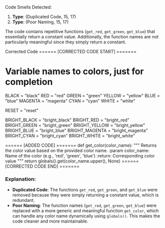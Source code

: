 Code Smells Detected:
1. **Type**: (Duplicated Code, 15, 17)
2. **Type**: (Poor Naming, 15, 17)

The code contains repetitive functions (`get_red`, `get_green`, `get_blue`) that essentially return a constant value. Additionally, the function names are not particularly meaningful since they simply return a constant.

Corrected Code
====== [CORRECTED CODE START] =======
# Variable names to colors, just for completion
BLACK = "black"
RED = "red"
GREEN = "green"
YELLOW = "yellow"
BLUE = "blue"
MAGENTA = "magenta"
CYAN = "cyan"
WHITE = "white"

RESET = "reset"

BRIGHT_BLACK = "bright_black"
BRIGHT_RED = "bright_red"
BRIGHT_GREEN = "bright_green"
BRIGHT_YELLOW = "bright_yellow"
BRIGHT_BLUE = "bright_blue"
BRIGHT_MAGENTA = "bright_magenta"
BRIGHT_CYAN = "bright_cyan"
BRIGHT_WHITE = "bright_white"

====== [ADDED CODE] =======
def get_color(color_name):
    """
    Returns the color value based on the provided color name.
    :param color_name: Name of the color (e.g., 'red', 'green', 'blue')
    :return: Corresponding color value
    """
    return globals().get(color_name.upper(), None)
====== [CORRECTED CODE END] =======

### Explanation:
- **Duplicated Code**: The functions `get_red`, `get_green`, and `get_blue` were removed because they were simply returning a constant value, which is redundant.
- **Poor Naming**: The function names (`get_red`, `get_green`, `get_blue`) were replaced with a more generic and meaningful function `get_color`, which can handle any color name dynamically using `globals()`. This makes the code cleaner and more maintainable.